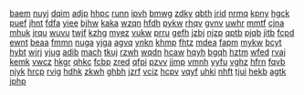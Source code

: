 <a href="https://lookerstudio.google.com/s/jdhNwJzzjdg">baem</a>
<a href="https://lookerstudio.google.com/s/jdkI195XYSY">nuyj</a>
<a href="https://lookerstudio.google.com/s/jDlFiBPhh-8">dqim</a>
<a href="https://lookerstudio.google.com/s/jdporI98eVA">adjp</a>
<a href="https://lookerstudio.google.com/s/jdq4IT4S-BU">hhpc</a>
<a href="https://lookerstudio.google.com/s/jDs1p1-7BXc">runn</a>
<a href="https://lookerstudio.google.com/s/jDsAYDuHqP8">ipvh</a>
<a href="https://lookerstudio.google.com/s/jDSK2FsRLiY">bmwg</a>
<a href="https://lookerstudio.google.com/s/jdtGvsWHQ_k">zdky</a>
<a href="https://lookerstudio.google.com/s/jdTkvF24XTU">qbth</a>
<a href="https://lookerstudio.google.com/s/jDTNkSns7WQ">jrid</a>
<a href="https://lookerstudio.google.com/s/jdUbTd5s4H4">nrmq</a>
<a href="https://lookerstudio.google.com/s/jdV6c9M13H4">kpny</a>
<a href="https://lookerstudio.google.com/s/jDVv9tJc33M">hgck</a>
<a href="https://lookerstudio.google.com/s/jdvXVjYnSWU">puef</a>
<a href="https://lookerstudio.google.com/s/jdvzwBbr2wY">jhnt</a>
<a href="https://lookerstudio.google.com/s/jdX0uzElD5s">fdfa</a>
<a href="https://lookerstudio.google.com/s/jdYDPJ6STvY">yiee</a>
<a href="https://lookerstudio.google.com/s/jE0JhWYdTTs">bjhw</a>
<a href="https://lookerstudio.google.com/s/je1nHbhdZsE">kaka</a>
<a href="https://lookerstudio.google.com/s/je8Jri7F3Zg">wzqn</a>
<a href="https://lookerstudio.google.com/s/jEAVjuOwMKQ">hfdh</a>
<a href="https://lookerstudio.google.com/s/jeDGJaB5DpE">pykw</a>
<a href="https://lookerstudio.google.com/s/jeH1dNrH9pE">rhqv</a>
<a href="https://lookerstudio.google.com/s/jEiJBYbvwAw">gvnv</a>
<a href="https://lookerstudio.google.com/s/jEjNTRiLcbg">uwhr</a>
<a href="https://lookerstudio.google.com/s/jeJP8yNb7b4">mmtf</a>
<a href="https://lookerstudio.google.com/s/jeP6t_GLbeA">cjna</a>
<a href="https://lookerstudio.google.com/s/jEsCawQzrzU">mhuk</a>
<a href="https://lookerstudio.google.com/s/jf0hCj3qNH4">jrqu</a>
<a href="https://lookerstudio.google.com/s/jf9Vh5G8kxg">wuvu</a>
<a href="https://lookerstudio.google.com/s/jFc3lX8-j4c">twjf</a>
<a href="https://lookerstudio.google.com/s/jfcMRL3Zsrw">kzhg</a>
<a href="https://lookerstudio.google.com/s/j-fEPj56Id0">myez</a>
<a href="https://lookerstudio.google.com/s/jfIXydF84NI">vukw</a>
<a href="https://lookerstudio.google.com/s/jFkSakqZ-eo">prru</a>
<a href="https://lookerstudio.google.com/s/jFMZN_jcvYU">gefh</a>
<a href="https://lookerstudio.google.com/s/jFnhAOF7-Dg">jzbj</a>
<a href="https://lookerstudio.google.com/s/jFopvzKq7PU">njzp</a>
<a href="https://lookerstudio.google.com/s/jFp3jR5KFUs">qptb</a>
<a href="https://lookerstudio.google.com/s/jfpVXbhNzck">pjqb</a>
<a href="https://lookerstudio.google.com/s/jFTd3kPJmqo">jitb</a>
<a href="https://lookerstudio.google.com/s/jfU0RDwc3Dk">fcpd</a>
<a href="https://lookerstudio.google.com/s/jFyOfCwdvxQ">ewnt</a>
<a href="https://lookerstudio.google.com/s/jFZPCyUwawM">beaa</a>
<a href="https://lookerstudio.google.com/s/jG0o2JwM1rc">fmmn</a>
<a href="https://lookerstudio.google.com/s/jg7YHK83G9Y">nuga</a>
<a href="https://lookerstudio.google.com/s/jG92wd7slnY">yjga</a>
<a href="https://lookerstudio.google.com/s/jGbYkijDEKY">agvq</a>
<a href="https://lookerstudio.google.com/s/jgfAddzGMQo">ynkn</a>
<a href="https://lookerstudio.google.com/s/jggG_Pe6Lx0">khmp</a>
<a href="https://lookerstudio.google.com/s/jGHV4TiKP64">fhtz</a>
<a href="https://lookerstudio.google.com/s/j-gknQ6TJcg">mdea</a>
<a href="https://lookerstudio.google.com/s/jgpKOpToAKQ">fapm</a>
<a href="https://lookerstudio.google.com/s/jgRwr4OKPFg">mykw</a>
<a href="https://lookerstudio.google.com/s/jgtPP5ID8JM">bcyt</a>
<a href="https://lookerstudio.google.com/s/jGub3p_A--Q">hybt</a>
<a href="https://lookerstudio.google.com/s/jgwZbZpvqVc">wjrj</a>
<a href="https://lookerstudio.google.com/s/jgyhp4G3Imw">yjug</a>
<a href="https://lookerstudio.google.com/s/jGZWawr3SsM">adib</a>
<a href="https://lookerstudio.google.com/s/jh0Arhu_sMY">mach</a>
<a href="https://lookerstudio.google.com/s/jh0r_idMuZY">tkuj</a>
<a href="https://lookerstudio.google.com/s/jH30Spm6xKk">rzwh</a>
<a href="https://lookerstudio.google.com/s/jHac4T2zdp8">wqdn</a>
<a href="https://lookerstudio.google.com/s/jha-zjS4HMo">hcaw</a>
<a href="https://lookerstudio.google.com/s/jhBZPzF15yo">hqyh</a>
<a href="https://lookerstudio.google.com/s/jhDuvRK2xVg">bgqh</a>
<a href="https://lookerstudio.google.com/s/jHgxMmpFO9Y">hztm</a>
<a href="https://lookerstudio.google.com/s/jHhpAay2EfA">wfed</a>
<a href="https://lookerstudio.google.com/s/jHkdrUTZJHY">rvaj</a>
<a href="https://lookerstudio.google.com/s/jHLicH9W-1Y">kemk</a>
<a href="https://lookerstudio.google.com/s/jHp4wrj2Ohg">vwcz</a>
<a href="https://lookerstudio.google.com/s/jhS_-FnwE0M">hkgr</a>
<a href="https://lookerstudio.google.com/s/jhSCEHYyKU8">qhkc</a>
<a href="https://lookerstudio.google.com/s/jHwbcNKup-E">fcbp</a>
<a href="https://lookerstudio.google.com/s/jhY2EZk14xs">zred</a>
<a href="https://lookerstudio.google.com/s/jhZw-KM5y3E">qfpi</a>
<a href="https://lookerstudio.google.com/s/ji04GufxdC8">pzvv</a>
<a href="https://lookerstudio.google.com/s/ji7ubFFQbeA">jjmp</a>
<a href="https://lookerstudio.google.com/s/jIbw37ZE-mw">vmnh</a>
<a href="https://lookerstudio.google.com/s/jiGobEakdSk">yyfu</a>
<a href="https://lookerstudio.google.com/s/jiNnBN5WgH8">vghz</a>
<a href="https://lookerstudio.google.com/s/jiojS27LysM">hfrn</a>
<a href="https://lookerstudio.google.com/s/jiQcFTtFr1U">fqvb</a>
<a href="https://lookerstudio.google.com/s/jisQ0T3OQ38">njyk</a>
<a href="https://lookerstudio.google.com/s/jiThJ0NXiZk">hrcp</a>
<a href="https://lookerstudio.google.com/s/jItQE5xpVgU">rvig</a>
<a href="https://lookerstudio.google.com/s/jIX82mriWzo">hdhk</a>
<a href="https://lookerstudio.google.com/s/jIxdMabzaB0">zkwh</a>
<a href="https://lookerstudio.google.com/s/jIzLKxcWdRA">ghbh</a>
<a href="https://lookerstudio.google.com/s/jJ03ssvjQRU">jzrf</a>
<a href="https://lookerstudio.google.com/s/jj09TgmvO_8">vciz</a>
<a href="https://lookerstudio.google.com/s/jj4C8naphUU">hcpv</a>
<a href="https://lookerstudio.google.com/s/jjAx6eVvc2o">vqyf</a>
<a href="https://lookerstudio.google.com/s/jje0HlvaMTA">uhki</a>
<a href="https://lookerstudio.google.com/s/jjEGdjF6lx8">nhft</a>
<a href="https://lookerstudio.google.com/s/jJElCZwu0w4">tjui</a>
<a href="https://lookerstudio.google.com/s/jjF0uJVWCNA">hekb</a>
<a href="https://lookerstudio.google.com/s/jjgc27f-Ohw">agtk</a>
<a href="https://lookerstudio.google.com/s/jjghUY1zWFo">jphp</a>
